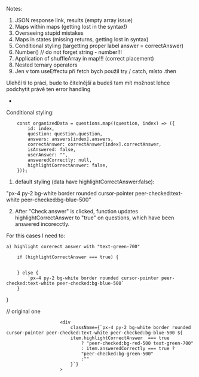 Notes: 
1. JSON response link, results (empty array issue)
2. Maps within maps (getting lost in the syntax!)
3. Overseeing stupid mistakes
4. Maps in states (missing returns, getting lost in syntax)
5. Conditional styling (targetting proper label  answer = correctAnswer)
6. Number() // do not forget string - number!!!
7. Application of shuffleArray in map!!! (correct placement)
8. Nested ternary operators
9. Jen v tom useEffectu při fetch bych použil try / catch, místo .then

Ulehčí ti to práci, bude to čitelnější a budeš tam mít možnost lehce podchytit právě ten error handling


*



Conditional styling:


        const organizedData = questions.map((question, index) => ({
            id: index,
            question: question.question,
            answers: answers[index].answers,
            correctAnswer: correctAnswer[index].correctAnswer,
            isAnswered: false,
            userAnswer: "",
            answeredCorrectly: null,
            highlightCorrectAnswer: false,
        }));



1) default styling (data have highlightCorrectAnswer:false):

"px-4 py-2 bg-white border rounded cursor-pointer peer-checked:text-white peer-checked:bg-blue-500"


2) After "Check answer" is clicked, function updates highlightCorrectAnswer to "true" on questions, which have been answered incorecctly.

For this cases I need to:

    a) highlight corerect answer with "text-green-700"
    




<div
    className={
        
        if (highlightCorrectAnswer === true) {
            
            
        } else {
            `px-4 py-2 bg-white border rounded cursor-pointer peer-checked:text-white peer-checked:bg-blue-500`
        }
}
>




// original one

                        <div
                            className={`px-4 py-2 bg-white border rounded cursor-pointer peer-checked:text-white peer-checked:bg-blue-500 ${
                            item.highlightCorrectAnswer  === true
                                ? "peer-checked:bg-red-500 text-green-700" 
                                : item.answeredCorrectly === true ?
                                "peer-checked:bg-green-500"
                                :""
                            }`}
                        >
